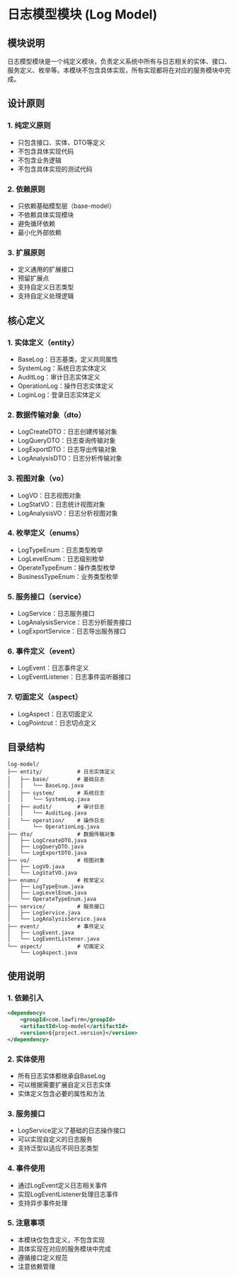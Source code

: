 # 日志模型模块 (Log Model)

## 模块说明
日志模型模块是一个纯定义模块，负责定义系统中所有与日志相关的实体、接口、服务定义、枚举等。本模块不包含具体实现，所有实现都将在对应的服务模块中完成。

## 设计原则

### 1. 纯定义原则
- 只包含接口、实体、DTO等定义
- 不包含具体实现代码
- 不包含业务逻辑
- 不包含具体实现的测试代码

### 2. 依赖原则
- 只依赖基础模型层（base-model）
- 不依赖具体实现模块
- 避免循环依赖
- 最小化外部依赖

### 3. 扩展原则
- 定义通用的扩展接口
- 预留扩展点
- 支持自定义日志类型
- 支持自定义处理逻辑

## 核心定义

### 1. 实体定义（entity）
- BaseLog：日志基类，定义共同属性
- SystemLog：系统日志实体定义
- AuditLog：审计日志实体定义
- OperationLog：操作日志实体定义
- LoginLog：登录日志实体定义

### 2. 数据传输对象（dto）
- LogCreateDTO：日志创建传输对象
- LogQueryDTO：日志查询传输对象
- LogExportDTO：日志导出传输对象
- LogAnalysisDTO：日志分析传输对象

### 3. 视图对象（vo）
- LogVO：日志视图对象
- LogStatVO：日志统计视图对象
- LogAnalysisVO：日志分析视图对象

### 4. 枚举定义（enums）
- LogTypeEnum：日志类型枚举
- LogLevelEnum：日志级别枚举
- OperateTypeEnum：操作类型枚举
- BusinessTypeEnum：业务类型枚举

### 5. 服务接口（service）
- LogService：日志服务接口
- LogAnalysisService：日志分析服务接口
- LogExportService：日志导出服务接口

### 6. 事件定义（event）
- LogEvent：日志事件定义
- LogEventListener：日志事件监听器接口

### 7. 切面定义（aspect）
- LogAspect：日志切面定义
- LogPointcut：日志切点定义

## 目录结构
```
log-model/
├── entity/           # 日志实体定义
│   ├── base/         # 基础日志
│   │   └── BaseLog.java
│   ├── system/       # 系统日志
│   │   └── SystemLog.java
│   ├── audit/        # 审计日志
│   │   └── AuditLog.java
│   └── operation/    # 操作日志
│       └── OperationLog.java
├── dto/              # 数据传输对象
│   ├── LogCreateDTO.java
│   ├── LogQueryDTO.java
│   └── LogExportDTO.java
├── vo/               # 视图对象
│   ├── LogVO.java
│   └── LogStatVO.java
├── enums/            # 枚举定义
│   ├── LogTypeEnum.java
│   ├── LogLevelEnum.java
│   └── OperateTypeEnum.java
├── service/          # 服务接口
│   ├── LogService.java
│   └── LogAnalysisService.java
├── event/            # 事件定义
│   ├── LogEvent.java
│   └── LogEventListener.java
└── aspect/           # 切面定义
    └── LogAspect.java
```

## 使用说明

### 1. 依赖引入
```xml
<dependency>
    <groupId>com.lawfirm</groupId>
    <artifactId>log-model</artifactId>
    <version>${project.version}</version>
</dependency>
```

### 2. 实体使用
- 所有日志实体都继承自BaseLog
- 可以根据需要扩展自定义日志实体
- 实体定义包含必要的属性和方法

### 3. 服务接口
- LogService定义了基础的日志操作接口
- 可以实现自定义的日志服务
- 支持泛型以适应不同日志类型

### 4. 事件使用
- 通过LogEvent定义日志相关事件
- 实现LogEventListener处理日志事件
- 支持异步事件处理

### 5. 注意事项
- 本模块仅包含定义，不包含实现
- 具体实现在对应的服务模块中完成
- 遵循接口定义规范
- 注意依赖管理 